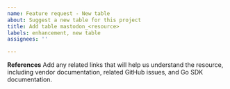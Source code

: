 ```yaml
---
name: Feature request - New table
about: Suggest a new table for this project
title: Add table mastodon_<resource>
labels: enhancement, new table
assignees: ''

---
```


**References**
Add any related links that will help us understand the resource, including vendor documentation, related GitHub issues, and Go SDK documentation.
